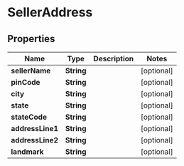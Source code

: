 
# SellerAddress

## Properties
Name | Type | Description | Notes
------------ | ------------- | ------------- | -------------
**sellerName** | **String** |  |  [optional]
**pinCode** | **String** |  |  [optional]
**city** | **String** |  |  [optional]
**state** | **String** |  |  [optional]
**stateCode** | **String** |  |  [optional]
**addressLine1** | **String** |  |  [optional]
**addressLine2** | **String** |  |  [optional]
**landmark** | **String** |  |  [optional]



